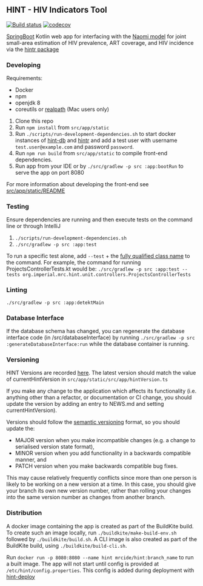 ## HINT - HIV Indicators Tool
[![Build status](https://badge.buildkite.com/852c7813506262f88e18bcd995db00e718bf63dc493a2bd4d2.svg?branch=master)](https://buildkite.com/mrc-ide/hint)
[![codecov](https://codecov.io/gh/mrc-ide/hint/branch/master/graph/badge.svg)](https://codecov.io/gh/mrc-ide/hint)

[SpringBoot](https://spring.io/projects/spring-boot) Kotlin web app for interfacing with the [Naomi model](https://github.com/mrc-ide/naomi-dev) for joint small-area estimation of HIV prevalence, ART coverage, and HIV incidence via the [hintr package](https://github.com/mrc-ide/hintr)

### Developing
Requirements:
* Docker
* npm
* openjdk 8
* coreutils or [realpath](https://github.com/harto/realpath-osx) (Mac users only)


1. Clone this repo
1. Run `npm install` from `src/app/static`
1. Run `./scripts/run-development-dependencies.sh` to start docker instances of [hint-db](https://github.com/mrc-ide/hint-db/) 
and [hintr](https://github.com/mrc-ide/hintr) and add a test user with username `test.user@example.com`
 and password `password`.
1. Run `npm run build` from `src/app/static` to compile front-end dependencies.
1. Run app from your IDE or by `./src/gradlew -p src :app:bootRun` to serve the app on port 8080

For more information about developing the front-end see [src/app/static/README](https://github.com/mrc-ide/hint/blob/master/src/app/static/README.md)

### Testing

Ensure dependencies are running and then execute tests on the command line or through IntelliJ
1. `./scripts/run-development-dependencies.sh`
1. `./src/gradlew -p src :app:test`

To run a specific test alone, add `--test` + the [fully qualified class name](https://docs.gradle.org/current/userguide/java_testing.html#full_qualified_name_pattern) to the command. For example, the command for running ProjectsControllerTests.kt would be: `./src/gradlew -p src :app:test --tests org.imperial.mrc.hint.unit.controllers.ProjectsControllerTests`

### Linting

```shell
./src/gradlew -p src :app:detektMain
```

### Database Interface

If the database schema has changed, you can regenerate the database interface code (in /src/databaseInterface)
by running `./src/gradlew -p src :generateDatabaseInterface:run` while the database container is running.

### Versioning
HINT Versions are recorded [here](NEWS.md). The latest version should match the value of currentHintVersion in
`src/app/static/src/app/hintVersion.ts`

If you make any change to the application which affects its functionality (i.e. anything other than a refactor, or
documentation or CI change, you should update the version by adding an entry to NEWS.md and setting currentHintVersion).

Versions should follow the [semantic versioning](https://semver.org/) format, so you should update the:
- MAJOR version when you make incompatible changes (e.g. a change to serialised version state format),
- MINOR version when you add functionality in a backwards compatible manner, and
- PATCH version when you make backwards compatible bug fixes.

This may cause relatively frequently conflicts since more than one person is likely to be working on a new version at a
time. In this case, you should give your branch its own new version number, rather than rolling your changes into the same 
version number as changes from another branch. 

### Distribution
A docker image containing the app is created as part of the BuildKite build. To create such an image locally,
run `./buildkite/make-build-env.sh` followed by `./buildkite/build.sh`. A CLI image is also created as part of 
the BuildKite build, using `./buildkite/build-cli.sh`.

Run `docker run -p 8080:8080 --name hint mrcide/hint:branch_name` to run a built image. The app will not start until 
config is provided at `/etc/hint/config.properties`. This config is added during deployment with 
[hint-deploy](https://github.com/mrc-ide/hint-deploy)
